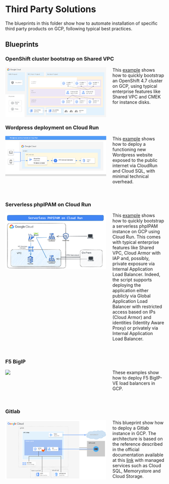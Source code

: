 # Third Party Solutions

The blueprints in this folder show how to automate installation of specific third party products on GCP, following typical best practices.

## Blueprints

### OpenShift cluster bootstrap on Shared VPC

<a href="./openshift/" title="HubOpenShift bootstrap example"><img src="./openshift/diagram.png" align="left" width="320px"></a> <p style="margin-left: 340px"> This [example](./openshift/) shows how to quickly bootstrap an OpenShift 4.7 cluster on GCP, using typical enterprise features like Shared VPC and CMEK for instance disks. </p>

<br clear="left">

### Wordpress deployment on Cloud Run

<a href="./wordpress/cloudrun/" title="Wordpress deployment on Cloud Run"><img src="./wordpress/cloudrun/images/architecture.png" align="left" width="320px"></a> <p style="margin-left: 340px"> This [example](./wordpress/cloudrun/) shows how to deploy a functioning new Wordpress website exposed to the public internet via CloudRun and Cloud SQL, with minimal technical overhead. </p>

<br clear="left">

### Serverless phpIPAM on Cloud Run

<a href="./phpipam/" title="phpIPAM bootstrap example"><img src="./phpipam/images/phpipam.png" align="left" width="320px"></a> <p style="margin-left: 340px">This [example](./phpipam/) shows how to quickly bootstrap a serverless phpIPAM instance on GCP using Cloud Run. This comes with typical enterprise features like Shared VPC, Cloud Armor with IAP and, possibly, private exposure via Internal Application Load Balancer. Indeed, the script supports deploying the application either publicly via Global Application Load Balancer with restricted access based on IPs (Cloud Armor) and identities (Identity Aware Proxy) or privately via Internal Application Load Balancer.</p>

<br clear="left">

### F5 BigIP

<a href="./f5-bigip/" title="F5 BigIP"><img src="./phpipam/diagram.png" align="left" width="320px"></a> <p style="margin-left: 340px">These examples show how to deploy F5 BigIP-VE load balancers in GCP.</p>

<br clear="left">

### Gitlab

<a href="./gitlab/" title="Gitlab"><img src="./gitlab/diagram.png" align="left" width="320px"></a> <p style="margin-left: 340px">This blueprint show how to deploy a Gitlab instance in GCP. The architecture is based on the reference described in the official documentation available at this [link](https://docs.gitlab.com/ee/administration/reference_architectures/1k_users.html) with managed services such as Cloud SQL, Memorystore and Cloud Storage.</p>

<br clear="left">